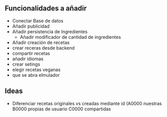## Funcionalidades a añadir
* Conectar Base de datos
* Añadir publicidad
* Añadir persistencia de Ingredientes
  * Añadir modificador de cantidad de ingredientes
* Añadir creación de recetas
* crear receras desde backend
* compartir recetas
* añadir idiomas
* crear setings
* elegir recetas veganas
* que se abra elmulador


## Ideas
* Diferenciar recetas originales vs creadas mediante id (A0000 nuestras B0000 propias de usuario C0000 compartidas
